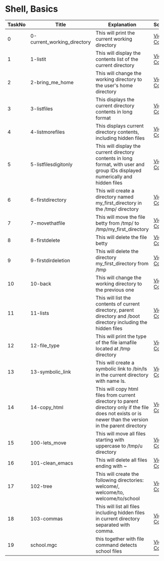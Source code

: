 <h1> Shell, Basics </h1>

| TaskNo   | Title |  Explanation | Solution  |
|---------|--------------|------------|-------|
| 0 | 0-current_working_directory | This will print the current working directory | <a href="https://github.com/Gtindi/alx-system_engineering-devops/blob/main/0x00-shell_basics/0-current_working_directory"> View Code </a> |
| 1 | 1-listit | This will display the contents list of the current directory| <a href="https://github.com/Gtindi/alx-system_engineering-devops/blob/main/0x00-shell_basics/1-listit"> View Code </a> |
| 2 | 2-bring_me_home | This will change the working directory to the user's home directory | <a href="https://github.com/Gtindi/alx-system_engineering-devops/blob/main/0x00-shell_basics/2-bring_me_home"> View Code </a> |
| 3 | 3-listfiles |  This displays the current directory contents in long format | <a href = "https://github.com/Gtindi/alx-system_engineering-devops/blob/main/0x00-shell_basics/3-listfiles"> View Code</a> |
| 4 | 4-listmorefiles |  This displays current directory contents, including hidden files | <a href="https://github.com/Gtindi/alx-system_engineering-devops/blob/main/0x00-shell_basics/4-listmorefiles"> View Code</a> |
| 5 | 5-listfilesdigitonly | This will display the current directory contents in long format, with user and group IDs displayed numerically and hidden files | <a href="https://github.com/Gtindi/alx-system_engineering-devops/blob/main/0x00-shell_basics/5-listfilesdigitonly"> View Code </a> |
| 6 | 6-firstdirectory | This will create a directory named my_first_directory in the /tmp/ directory | <a href="https://github.com/Gtindi/alx-system_engineering-devops/blob/main/0x00-shell_basics/6-firstdirectory"> View Code </a> |
| 7 | 7-movethatfile | This will move the file betty from /tmp/ to /tmp/my_first_directory | <a href="https://github.com/Gtindi/alx-system_engineering-devops/blob/main/0x00-shell_basics/7-movethatfile"> View Code </a> |
| 8 | 8-firstdelete | This will delete the file betty | <a href="https://github.com/Gtindi/alx-system_engineering-devops/blob/main/0x00-shell_basics/8-firstdelete"> View Code </a> |
| 9 | 9-firstdirdeletion | This will delete the directory my_first_directory from /tmp | <a href="https://github.com/Gtindi/alx-system_engineering-devops/blob/main/0x00-shell_basics/9-firstdirdeletion"> View Code </a> |
| 10 | 10-back | This will change the working directory to the previous one | <a href = "https://github.com/Gtindi/alx-system_engineering-devops/blob/main/0x00-shell_basics/10-back"> View Code </a> |
| 11 | 11-lists | This will list the contents of current directory, parent directory and /boot directory including the hidden files | <a href = "https://github.com/Gtindi/alx-system_engineering-devops/blob/main/0x00-shell_basics/11-lists"> View Code </a> |
| 12 | 12-file_type | This will print the type of the file iamafile located at /tmp directory | <a href = "https://github.com/Gtindi/alx-system_engineering-devops/blob/main/0x00-shell_basics/12-file_type"> View Code </a> |
| 13 | 13-symbolic_link | This will create a symbolic link to /bin/ls in the current directory with name ls. | <a href = "https://github.com/Gtindi/alx-system_engineering-devops/blob/main/0x00-shell_basics/13-symbolic_link"> View Code </a> |
| 14 | 14-copy_html | This will copy html files from current directory to parent directory only if the file does not exists or is newer than the version in the parent directory | <a href="https://github.com/Gtindi/alx-system_engineering-devops/blob/main/0x00-shell_basics/14-copy_html"> View Code </a> |
| 15 | 100-lets_move | This will move all files starting with uppercase to /tmp/u directory | <a href = "https://github.com/Gtindi/alx-system_engineering-devops/blob/main/0x00-shell_basics/100-lets_move"> View Code |
| 16 | 101-clean_emacs | This will delete all files ending with ~ | <a href = "https://github.com/Gtindi/alx-system_engineering-devops/blob/main/0x00-shell_basics/101-clean_emacs"> View Code |
| 17 | 102-tree | This will create the following directories: welcome/, welcome/to, welcome/to/school | <a href = "https://github.com/Gtindi/alx-system_engineering-devops/blob/main/0x00-shell_basics/102-tree"> View Code </a> |
| 18 | 103-commas | This will list all files including hidden files in current directory separated with comma. | <a href = "https://github.com/Gtindi/alx-system_engineering-devops/blob/main/0x00-shell_basics/103-commas"> View Code </a> |
| 19 | school.mgc | this together with file command detects school files | <a href = "https://github.com/Gtindi/alx-system_engineering-devops/blob/main/0x00-shell_basics/school"> View Code </a> |